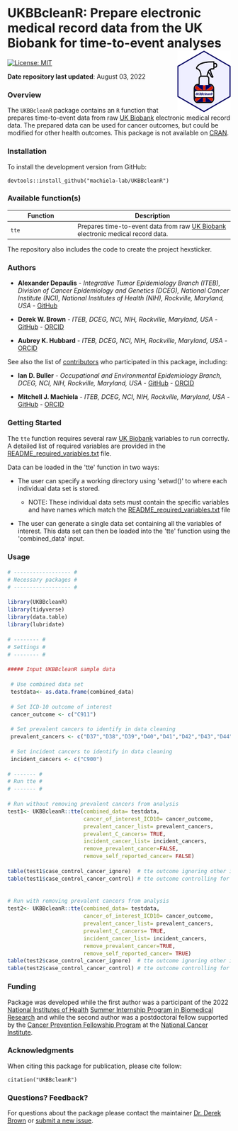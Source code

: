 UKBBcleanR: Prepare electronic medical record data from the UK Biobank for time-to-event analyses <img src="man/figures/UKBBcleanR.png" width="120" align="right" />
===================================================

<!-- badges: start -->
[![License: MIT](https://img.shields.io/badge/License-MIT-yellow.svg)](https://opensource.org/licenses/MIT)
<!-- badges: end -->

**Date repository last updated**: August 03, 2022

### Overview

The `UKBBcleanR` package contains an `R` function that prepares time-to-event data from raw [UK Biobank](https://www.ukbiobank.ac.uk/) electronic medical record data. The prepared data can be used for cancer outcomes, but could be modified for other health outcomes. This package is not available on [CRAN](https://cran.r-project.org/). 

### Installation

<!-- 
To install the release version from CRAN:

    install.packages("UKBBcleanR")
-->

To install the development version from GitHub:

    devtools::install_github("machiela-lab/UKBBcleanR")

### Available function(s)

<table>
<colgroup>
<col width="30%" />
<col width="70%" />
</colgroup>
<thead>
<tr class="header">
<th>Function</th>
<th>Description</th>
</tr>
</thead>
<tbody>
<td><code>tte</code></td>
<td>Prepares time-to-event data from raw <a href="https://www.ukbiobank.ac.uk/">UK Biobank</a> electronic medical record data.</td>
</tr>
</tbody>
<table>

The repository also includes the code to create the project hexsticker.

### Authors

* **Alexander Depaulis** - *Integrative Tumor Epidemiology Branch (ITEB), Division of Cancer Epidemiology and Genetics (DCEG), National Cancer Institute (NCI), National Institutes of Health (NIH), Rockville, Maryland, USA* - [GitHub](https://github.com/adepaulis1)

* **Derek W. Brown** - *ITEB, DCEG, NCI, NIH, Rockville, Maryland, USA* - [GitHub](https://github.com/derekbrown12) - [ORCID](https://orcid.org/0000-0001-8393-1713)

* **Aubrey K. Hubbard** - *ITEB, DCEG, NCI, NIH, Rockville, Maryland, USA* - [ORCID](https://orcid.org/0000-0003-4052-1110)

See also the list of [contributors](https://github.com/machiela-lab/UKBBcleanR/graphs/contributors) who participated in this package, including:

* **Ian D. Buller** - *Occupational and Environmental Epidemiology Branch, DCEG, NCI, NIH, Rockville, Maryland, USA* - [GitHub](https://github.com/idblr) - [ORCID](https://orcid.org/0000-0001-9477-8582)

* **Mitchell J. Machiela** - *ITEB, DCEG, NCI, NIH, Rockville, Maryland, USA* - [GitHub](https://github.com/machiela) - [ORCID](https://orcid.org/0000-0001-6538-9705)

### Getting Started

The `tte` function requires several raw [UK Biobank](https://www.ukbiobank.ac.uk/) variables to run correctly. A detailed list of required variables are provided in the [README_required_variables.txt](https://github.com/machiela-lab/UKBBcleanR/blob/main/data-raw/README_required_variables.txt) file.   

Data can be loaded in the 'tte' function in two ways: 

* The user can specify a working directory using 'setwd()' to where each individual data set is stored.  
    + NOTE: These individual data sets must contain the specific variables and have names which match the [README_required_variables.txt](https://github.com/machiela-lab/UKBBcleanR/blob/main/data-raw/README_required_variables.txt) file

* The user can generate a single data set containing all the variables of interest. This data set can then be loaded into the 'tte' function using the 'combined_data' input. 

### Usage

``` r
# ------------------ #
# Necessary packages #
# ------------------ #

library(UKBBcleanR)
library(tidyverse)
library(data.table)
library(lubridate)

# -------- #
# Settings #
# -------- #

##### Input UKBBcleanR sample data

 # Use combined data set
 testdata<- as.data.frame(combined_data)
 
 # Set ICD-10 outcome of interest
 cancer_outcome <- c("C911") 
 
 # Set prevalent cancers to identify in data cleaning
 prevalent_cancers <- c("D37","D38","D39","D40","D41","D42","D43","D44","D45","D46", "D47","D48") 
 
 # Set incident cancers to identify in data cleaning
 incident_cancers <- c("C900") 
 
# ------- #
# Run tte #
# ------- #

# Run without removing prevalent cancers from analysis
test1<- UKBBcleanR::tte(combined_data= testdata, 
                        cancer_of_interest_ICD10= cancer_outcome,
                        prevalent_cancer_list= prevalent_cancers, 
                        prevalent_C_cancers= TRUE, 
                        incident_cancer_list= incident_cancers, 
                        remove_prevalent_cancer=FALSE, 
                        remove_self_reported_cancer= FALSE)
            
table(test1$case_control_cancer_ignore)  # tte outcome ignoring other incident cancers
table(test1$case_control_cancer_control) # tte outcome controlling for other incident cancers


# Run with removing prevalent cancers from analysis
test2<- UKBBcleanR::tte(combined_data= testdata, 
                        cancer_of_interest_ICD10= cancer_outcome,
                        prevalent_cancer_list= prevalent_cancers, 
                        prevalent_C_cancers= TRUE, 
                        incident_cancer_list= incident_cancers, 
                        remove_prevalent_cancer=TRUE, 
                        remove_self_reported_cancer= TRUE)
table(test2$case_control_cancer_ignore)  # tte outcome ignoring other incident cancers
table(test2$case_control_cancer_control) # tte outcome controlling for other incident cancers

```

### Funding

Package was developed while the first author was a participant of the 2022 [National Institutes of Health](https://www.nih.gov/) [Summer Internship Program in Biomedical Research](https://www.training.nih.gov/programs/sip) and while the second author was a postdoctoral fellow supported by the [Cancer Prevention Fellowship Program](https://cpfp.cancer.gov/) at the [National Cancer Institute](https://www.cancer.gov/).

### Acknowledgments

When citing this package for publication, please cite follow:

    citation("UKBBcleanR")

### Questions? Feedback?

For questions about the package please contact the maintainer [Dr. Derek Brown](mailto:derek.brown@nih.gov) or [submit a new issue](https://github.com/machiela-lab/UKBBcleanR/issues).
